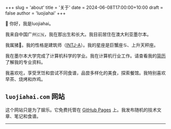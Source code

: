 +++
slug = 'about'
title = '关于'
date = 2024-06-08T17:00:00+10:00
draft = false
author = 'luojiahai'
+++

👋 你好，我是luojiahai。

我来自中国广州🇨🇳，我在那出生和长大。我目前居住在澳大利亚墨尔本。

我属猪🐷。我的性格是建筑师（[INTJ-A](https://www.16personalities.com/ch/intj-%E4%BA%BA%E6%A0%BC/)）。我的星座是巨蟹座♋、上升天秤座。

我在墨尔本大学完成了计算机科学的学业。我在计算机行业工作。请查看我的[简历](/cv)了解我的专业资料。

我喜欢吃，享受烹饪和尝试不同食谱，品尝多样化的美食，探索餐馆。我特别喜欢早茶、烧烤和炸鸡。

## `luojiahai.com` 网站

这个网站只是为了娱乐。它免费托管在 [GitHub Pages](https://pages.github.com/) 上。我发布随机的技术文章、笔记和食谱。

---
